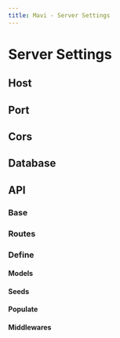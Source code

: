 ```yaml
---
title: Mavi - Server Settings
---
```


# Server Settings

## Host

## Port

## Cors

## Database

## API

### Base

### Routes

### Define

#### Models

#### Seeds

#### Populate

#### Middlewares
